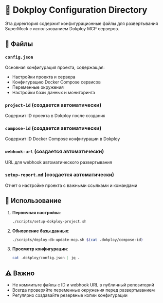 # 📁 Dokploy Configuration Directory

Эта директория содержит конфигурационные файлы для развертывания SuperMock с использованием Dokploy MCP серверов.

## 📄 Файлы

### `config.json`

Основная конфигурация проекта, содержащая:

- Настройки проекта и сервера
- Конфигурацию Docker Compose сервисов
- Переменные окружения
- Настройки базы данных и мониторинга

### `project-id` (создается автоматически)

Содержит ID проекта в Dokploy после создания

### `compose-id` (создается автоматически)

Содержит ID Docker Compose конфигурации в Dokploy

### `webhook-url` (создается автоматически)

URL для webhook автоматического развертывания

### `setup-report.md` (создается автоматически)

Отчет о настройке проекта с важными ссылками и командами

## 🚀 Использование

1. **Первичная настройка**:

   ```bash
   ./scripts/setup-dokploy-project.sh
   ```

2. **Обновление базы данных**:

   ```bash
   ./scripts/deploy-db-update-mcp.sh $(cat .dokploy/compose-id)
   ```

3. **Просмотр конфигурации**:
   ```bash
   cat .dokploy/config.json | jq .
   ```

## ⚠️ Важно

- Не коммитьте файлы с ID и webhook URL в публичный репозиторий
- Всегда проверяйте переменные окружения перед развертыванием
- Регулярно создавайте резервные копии конфигурации
